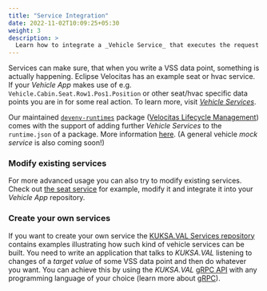 ```yaml
---
title: "Service Integration"
date: 2022-11-02T10:09:25+05:30
weight: 3
description: >
  Learn how to integrate a _Vehicle Service_ that executes the request of your _Vehicle App_ on vehicle side
---
```


Services can make sure, that when you write a VSS data point, something is actually happening. Eclipse Velocitas has an example seat or hvac service. If your _Vehicle App_ makes use of e.g. `Vehicle.Cabin.Seat.Row1.Pos1.Position` or other seat/hvac specific data points you are in for some real action. To learn more, visit [_Vehicle Services_](/docs/concepts/development_model/val/#vehicle-services).

Our maintained [`devenv-runtimes`](https://github.com/eclipse-velocitas/devenv-runtimes) package ([Velocitas Lifecycle Management](/docs/concepts/lifecycle_management)) comes with the support of adding further _Vehicle Services_ to the `runtime.json` of a package. More information [here](/docs/concepts/lifecycle_management/packages/development/#configuration-of-runtime-packages). (A general vehicle _mock service_ is also coming soon!)

### Modify existing services

For more advanced usage you can also try to modify existing services. Check out [the seat service](https://github.com/eclipse/kuksa.val.services/tree/main/seat_service) for example, modify it and integrate it into your _Vehicle App_ repository.

### Create your own services

If you want to create your own service the [KUKSA.VAL Services repository](https://github.com/eclipse/kuksa.val.services/) contains examples illustrating how such kind of vehicle services can be built. You need to write an application that talks to _KUKSA.VAL_ listening to changes of a _target value_ of some VSS data point and then do whatever you want. You can achieve this by using the _KUKSA.VAL_ [gRPC API](https://github.com/eclipse/kuksa.val/tree/master/proto/kuksa/val/v1) with any programming language of your choice (learn more about [gRPC](https://grpc.io)).
